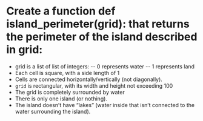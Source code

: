 # Create a function def island_perimeter(grid): that returns the perimeter of the island described in grid:

- grid is a list of list of integers:
-- 0 represents water
-- 1 represents land
- Each cell is square, with a side length of 1
- Cells are connected horizontally/vertically (not diagonally).
- `grid` is rectangular, with its width and height not exceeding 100
- The grid is completely surrounded by water
- There is only one island (or nothing).
- The island doesn’t have “lakes” (water inside that isn’t connected to the water surrounding the island).
